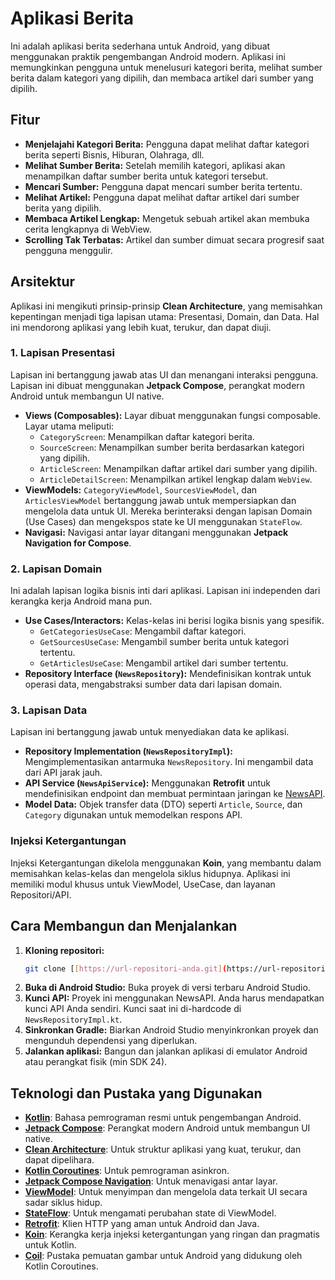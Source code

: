 # Aplikasi Berita

Ini adalah aplikasi berita sederhana untuk Android, yang dibuat menggunakan praktik pengembangan Android modern. Aplikasi ini memungkinkan pengguna untuk menelusuri kategori berita, melihat sumber berita dalam kategori yang dipilih, dan membaca artikel dari sumber yang dipilih.

## Fitur

-   **Menjelajahi Kategori Berita:** Pengguna dapat melihat daftar kategori berita seperti Bisnis, Hiburan, Olahraga, dll.
-   **Melihat Sumber Berita:** Setelah memilih kategori, aplikasi akan menampilkan daftar sumber berita untuk kategori tersebut.
-   **Mencari Sumber:** Pengguna dapat mencari sumber berita tertentu.
-   **Melihat Artikel:** Pengguna dapat melihat daftar artikel dari sumber berita yang dipilih.
-   **Membaca Artikel Lengkap:** Mengetuk sebuah artikel akan membuka cerita lengkapnya di WebView.
-   **Scrolling Tak Terbatas:** Artikel dan sumber dimuat secara progresif saat pengguna menggulir.

## Arsitektur

Aplikasi ini mengikuti prinsip-prinsip **Clean Architecture**, yang memisahkan kepentingan menjadi tiga lapisan utama: Presentasi, Domain, dan Data. Hal ini mendorong aplikasi yang lebih kuat, terukur, dan dapat diuji.

### 1. Lapisan Presentasi

Lapisan ini bertanggung jawab atas UI dan menangani interaksi pengguna. Lapisan ini dibuat menggunakan **Jetpack Compose**, perangkat modern Android untuk membangun UI native.

-   **Views (Composables):** Layar dibuat menggunakan fungsi composable. Layar utama meliputi:
    -   `CategoryScreen`: Menampilkan daftar kategori berita.
    -   `SourceScreen`: Menampilkan sumber berita berdasarkan kategori yang dipilih.
    -   `ArticleScreen`: Menampilkan daftar artikel dari sumber yang dipilih.
    -   `ArticleDetailScreen`: Menampilkan artikel lengkap dalam `WebView`.
-   **ViewModels:** `CategoryViewModel`, `SourcesViewModel`, dan `ArticlesViewModel` bertanggung jawab untuk mempersiapkan dan mengelola data untuk UI. Mereka berinteraksi dengan lapisan Domain (Use Cases) dan mengekspos state ke UI menggunakan `StateFlow`.
-   **Navigasi:** Navigasi antar layar ditangani menggunakan **Jetpack Navigation for Compose**.

### 2. Lapisan Domain

Ini adalah lapisan logika bisnis inti dari aplikasi. Lapisan ini independen dari kerangka kerja Android mana pun.

-   **Use Cases/Interactors:** Kelas-kelas ini berisi logika bisnis yang spesifik.
    -   `GetCategoriesUseCase`: Mengambil daftar kategori.
    -   `GetSourcesUseCase`: Mengambil sumber berita untuk kategori tertentu.
    -   `GetArticlesUseCase`: Mengambil artikel dari sumber tertentu.
-   **Repository Interface (`NewsRepository`):** Mendefinisikan kontrak untuk operasi data, mengabstraksi sumber data dari lapisan domain.

### 3. Lapisan Data

Lapisan ini bertanggung jawab untuk menyediakan data ke aplikasi.

-   **Repository Implementation (`NewsRepositoryImpl`):** Mengimplementasikan antarmuka `NewsRepository`. Ini mengambil data dari API jarak jauh.
-   **API Service (`NewsApiService`):** Menggunakan **Retrofit** untuk mendefinisikan endpoint dan membuat permintaan jaringan ke [NewsAPI](https://newsapi.org/).
-   **Model Data:** Objek transfer data (DTO) seperti `Article`, `Source`, dan `Category` digunakan untuk memodelkan respons API.

### Injeksi Ketergantungan

Injeksi Ketergantungan dikelola menggunakan **Koin**, yang membantu dalam memisahkan kelas-kelas dan mengelola siklus hidupnya. Aplikasi ini memiliki modul khusus untuk ViewModel, UseCase, dan layanan Repositori/API.

## Cara Membangun dan Menjalankan

1.  **Kloning repositori:**
    ```bash
    git clone [[https://url-repositori-anda.git](https://url-repositori-anda.git](https://github.com/mochfajardev/apps_news.git))
    ```
2.  **Buka di Android Studio:** Buka proyek di versi terbaru Android Studio.
3.  **Kunci API:** Proyek ini menggunakan NewsAPI. Anda harus mendapatkan kunci API Anda sendiri. Kunci saat ini di-hardcode di `NewsRepositoryImpl.kt`.
4.  **Sinkronkan Gradle:** Biarkan Android Studio menyinkronkan proyek dan mengunduh dependensi yang diperlukan.
5.  **Jalankan aplikasi:** Bangun dan jalankan aplikasi di emulator Android atau perangkat fisik (min SDK 24).

## Teknologi dan Pustaka yang Digunakan

-   **[Kotlin](https://kotlinlang.org/)**: Bahasa pemrograman resmi untuk pengembangan Android.
-   **[Jetpack Compose](https://developer.android.com/jetpack/compose)**: Perangkat modern Android untuk membangun UI native.
-   **[Clean Architecture](https://blog.cleancoder.com/uncle-bob/2012/08/13/the-clean-architecture.html)**: Untuk struktur aplikasi yang kuat, terukur, dan dapat dipelihara.
-   **[Kotlin Coroutines](https://kotlinlang.org/docs/coroutines-overview.html)**: Untuk pemrograman asinkron.
-   **[Jetpack Compose Navigation](https://developer.android.com/jetpack/compose/navigation)**: Untuk menavigasi antar layar.
-   **[ViewModel](https://developer.android.com/topic/libraries/architecture/viewmodel)**: Untuk menyimpan dan mengelola data terkait UI secara sadar siklus hidup.
-   **[StateFlow](https://developer.android.com/kotlin/flow/stateflow-and-sharedflow)**: Untuk mengamati perubahan state di ViewModel.
-   **[Retrofit](https://square.github.io/retrofit/)**: Klien HTTP yang aman untuk Android dan Java.
-   **[Koin](https://insert-koin.io/)**: Kerangka kerja injeksi ketergantungan yang ringan dan pragmatis untuk Kotlin.
-   **[Coil](https://coil-kt.github.io/coil/)**: Pustaka pemuatan gambar untuk Android yang didukung oleh Kotlin Coroutines.
